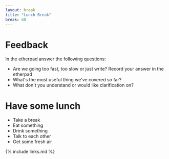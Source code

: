 ```yaml
---
layout: break
title: "Lunch Break"
break: 60
---
```


# Feedback
In the etherpad answer the following questions:
- Are we going too fast, too slow or just write? Record your answer in the etherpad
- What's the most useful thing we've covered so far?
- What don't you understand or would like clarification on?

# Have some lunch
- Take a break
- Eat something
- Drink something
- Talk to each other
- Get some fresh air

{% include links.md %}

